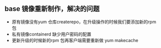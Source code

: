 ## base 镜像重新制作，解决的问题
- 原有镜像没有yum 仓库createrepo，在升级操作的时候我们要添加新的rpm包 
- 私有镜像containerd 缺少用户密码的配置
- 更新升级的时候新的rpm 包再客户端需要重新做 yum makecache

